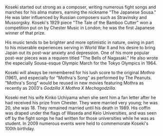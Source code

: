 <!-- Yuji Koseki -->

Koseki started out strong as a composer, writing numerous fight songs and marches for his alma maters, earning the nickname "The Japanese Sousa." He was later influenced by Russian composers such as Stravinsky and Mussorgsky. Koseki's 1929 piece "The Tale of the Bamboo Cutter" won a competition put on by Chester Music in London; he was the first Japanese winner of that prize.

His music tends to be brighter and more optimistic in nature, owing in part to his miserable experiences serving in World War II and his desire to bring Japan out its post-war anxiety and depression. One of his more popular post-war pieces was a requiem titled "The Bells of Nagasaki." He also wrote the especially Sousa-esque Olympic March for the Tokyo Olympics in 1964.

Koseki will always be remembered for his lush score to the original _Mothra_ (1961), and especially for "Mothra's Song" as performed by The Peanuts. "Mothra's Song" would be reused in new movies featuring Mothra as recently as 2003's _Godzilla X Mothra X Mechagodzilla_.

Koseki met his wife Kinko Uchiyama when she sent him a fan letter after he had received his prize from Chester. They were married very young; he was 20, she was 18. They remained married until his death in 1989. His coffin was draped under the flags of Waseda and Keio Universities, and was seen off by the fight songs he had written for those universities while he was as student. In 2009 numerous events were held to commemorate Koseki's 100th birthday.